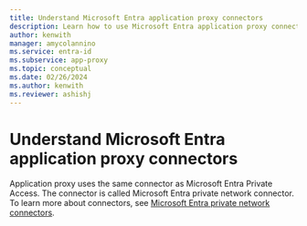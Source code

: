 ```yaml
---
title: Understand Microsoft Entra application proxy connectors
description: Learn how to use Microsoft Entra application proxy connectors.
author: kenwith
manager: amycolannino
ms.service: entra-id
ms.subservice: app-proxy
ms.topic: conceptual
ms.date: 02/26/2024
ms.author: kenwith
ms.reviewer: ashishj
---
```


# Understand Microsoft Entra application proxy connectors

Application proxy uses the same connector as Microsoft Entra Private Access. The connector is called Microsoft Entra private network connector. To learn more about connectors, see [Microsoft Entra private network connectors](../../global-secure-access/concept-connectors.md).

